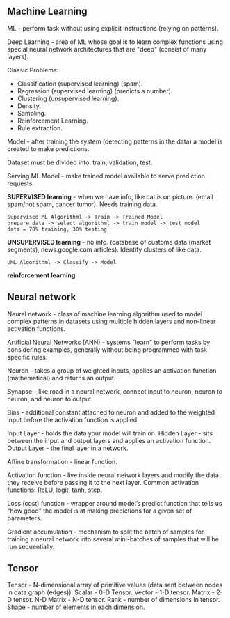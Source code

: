 Machine Learning
-

ML - perform task without using explicit instructions (relying on patterns).

Deep Learning - area of ML whose goal is to learn complex functions
using special neural network architectures that are "deep" (consist of many layers).

Classic Problems:
* Classification (supervised learning) (spam).
* Regression (supervised learning) (predicts a number).
* Clustering (unsupervised learning).
* Density.
* Sampling.
* Reinforcement Learning.
* Rule extraction.

Model - after training the system (detecting patterns in the data)
a model is created to make predictions.

Dataset must be divided into: train, validation, test.

Serving ML Model - make trained model available to serve prediction requests.

**SUPERVISED learning** - when we have info, like cat is on picture.
(email spam/not spam, cancer tumor).
Needs training data.
````
Supervised ML Algorithml -> Train -> Trained Model
prepare data -> select algorithml -> train model -> test model
data = 70% training, 30% testing
````

**UNSUPERVISED learning** - no info.
(database of custome data (market segments), news.google.com articles).
Identify clusters of like data.
````
UML Algorithml -> Classify -> Model
````

**reinforcement learning**.

## Neural network

Neural network - class of machine learning algorithm used to model complex patterns in datasets
using multiple hidden layers and non-linear activation functions.

Artificial Neural Networks (ANN) - systems "learn" to perform tasks
by considering examples, generally without being programmed with task-specific rules.

Neuron - takes a group of weighted inputs, applies an activation function (mathematical)
and returns an output.

Synapse - like road in a neural network, connect input to neuron, neuron to neuron, and neuron to output.

Bias - additional constant attached to neuron and added to the weighted input
before the activation function is applied.

Input Layer - holds the data your model will train on.
Hidden Layer - sits between the input and output layers and applies an activation function.
Output Layer - the final layer in a network.

Affine transformation - linear function.

Activation function - live inside neural network layers
and modify the data they receive before passing it to the next layer.
Common activation functions: ReLU, logit, tanh, step.

Loss (cost) function - wrapper around model’s predict function that tells us
"how good" the model is at making predictions for a given set of parameters.

Gradient accumulation - mechanism to split the batch of samples for training a neural network
into several mini-batches of samples that will be run sequentially.

## Tensor

Tensor - N-dimensional array of primitive values (data sent between nodes in data graph (edges)).
Scalar - 0-D Tensor.
Vector - 1-D tensor.
Matrix - 2-D tensor.
N-D Matrix - N-D tensor.
Rank - number of dimensions in tensor.
Shape - number of elements in each dimension.
